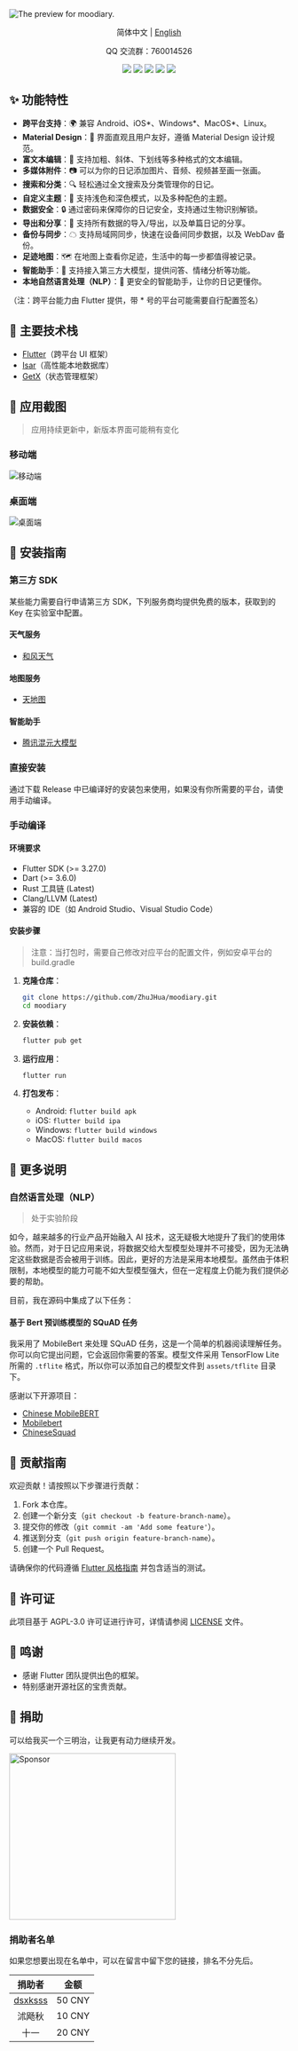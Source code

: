 <picture>
  <source media="(prefers-color-scheme: dark)" srcset="res/banner/dark_zh.svg">
  <source media="(prefers-color-scheme: light)" srcset="res/banner/light_zh.svg">
  <img alt="The preview for moodiary." src="res/banner/light_zh.svg">
</picture>

<p align="center">简体中文 | <a href="README.en.md">English</a></p>

<p align="center">QQ 交流群：760014526</p>

<div align="center">
  <img src="https://img.shields.io/badge/Flutter-3.27.0-blue?style=for-the-badge">
  <img src="https://img.shields.io/github/repo-size/ZhuJHua/moodiary?style=for-the-badge&color=ff7070">
  <img src="https://img.shields.io/github/stars/ZhuJHua/moodiary?style=for-the-badge&color=965f8a">
  <img src="https://img.shields.io/github/v/release/ZhuJHua/moodiary?style=for-the-badge&color=4f5e7f">
  <img src="https://img.shields.io/github/license/ZhuJHua/moodiary?style=for-the-badge&color=4ac6b7">
</div>

## ✨ 功能特性

- **跨平台支持**：🌍 兼容 Android、iOS\*、Windows\*、MacOS\*、Linux。
- **Material Design**：🎨 界面直观且用户友好，遵循 Material Design 设计规范。
- **富文本编辑**：📝 支持加粗、斜体、下划线等多种格式的文本编辑。
- **多媒体附件**：📷 可以为你的日记添加图片、音频、视频甚至画一张画。
- **搜索和分类**：🔍 轻松通过全文搜索及分类管理你的日记。
- **自定义主题**：🌈 支持浅色和深色模式，以及多种配色的主题。
- **数据安全**：🔒 通过密码来保障你的日记安全，支持通过生物识别解锁。
- **导出和分享**：🧾 支持所有数据的导入/导出，以及单篇日记的分享。
- **备份与同步**：☁ 支持局域网同步，快速在设备间同步数据，以及 WebDav 备份。
- **足迹地图**：🗺️ 在地图上查看你足迹，生活中的每一步都值得被记录。
- **智能助手**：💬 支持接入第三方大模型，提供问答、情绪分析等功能。
- **本地自然语言处理（NLP）**：🤖 更安全的智能助手，让你的日记更懂你。

（注：跨平台能力由 Flutter 提供，带 * 号的平台可能需要自行配置签名）

## 🔧 主要技术栈

- [Flutter](https://github.com/flutter/flutter)（跨平台 UI 框架）
- [Isar](https://github.com/isar/isar)（高性能本地数据库）
- [GetX](https://github.com/jonataslaw/getx)（状态管理框架）

## 📸 应用截图

> 应用持续更新中，新版本界面可能稍有变化

### 移动端

![移动端](res/screenshot/mobile.webp)

### 桌面端

![桌面端](res/screenshot/desktop.webp)

## 🚀 安装指南

### 第三方 SDK

某些能力需要自行申请第三方 SDK，下列服务商均提供免费的版本，获取到的 Key 在实验室中配置。

#### 天气服务

- [和风天气](https://dev.qweather.com/docs/api/)

#### 地图服务

- [天地图](http://lbs.tianditu.gov.cn/server/MapService.html)

#### 智能助手

- [腾讯混元大模型](https://cloud.tencent.com/document/product/1729/97731)

### 直接安装

通过下载 Release 中已编译好的安装包来使用，如果没有你所需要的平台，请使用手动编译。

### 手动编译

#### 环境要求

- Flutter SDK (>= 3.27.0)
- Dart (>= 3.6.0)
- Rust 工具链 (Latest)
- Clang/LLVM (Latest)
- 兼容的 IDE（如 Android Studio、Visual Studio Code）

#### 安装步骤

> 注意：当打包时，需要自己修改对应平台的配置文件，例如安卓平台的 build.gradle

1. **克隆仓库**：

   ```bash
   git clone https://github.com/ZhuJHua/moodiary.git
   cd moodiary
   ```

2. **安装依赖**：

   ```bash
   flutter pub get
   ```

3. **运行应用**：

   ```bash
   flutter run
   ```

4. **打包发布**：

    - Android: `flutter build apk`
   - iOS: `flutter build ipa`
    - Windows: `flutter build windows`
   - MacOS: `flutter build macos`

## 📝 更多说明

### 自然语言处理（NLP）

> 处于实验阶段

如今，越来越多的行业产品开始融入 AI 技术，这无疑极大地提升了我们的使用体验。然而，对于日记应用来说，将数据交给大型模型处理并不可接受，因为无法确定这些数据是否会被用于训练。因此，更好的方法是采用本地模型。虽然由于体积限制，本地模型的能力可能不如大型模型强大，但在一定程度上仍能为我们提供必要的帮助。

目前，我在源码中集成了以下任务：

#### 基于 Bert 预训练模型的 SQuAD 任务

我采用了 MobileBert 来处理 SQuAD 任务，这是一个简单的机器阅读理解任务。你可以向它提出问题，它会返回你需要的答案。模型文件采用 TensorFlow Lite 所需的 `.tflite` 格式，所以你可以添加自己的模型文件到 `assets/tflite` 目录下。

感谢以下开源项目：

- [Chinese MobileBERT](https://github.com/ymcui/Chinese-MobileBERT)
- [Mobilebert](https://github.com/google-research/google-research/tree/master/mobilebert)
- [ChineseSquad](https://github.com/junzeng-pluto/ChineseSquad)

## 🤝 贡献指南

欢迎贡献！请按照以下步骤进行贡献：

1. Fork 本仓库。
2. 创建一个新分支（`git checkout -b feature-branch-name`）。
3. 提交你的修改（`git commit -am 'Add some feature'`）。
4. 推送到分支（`git push origin feature-branch-name`）。
5. 创建一个 Pull Request。

请确保你的代码遵循 [Flutter 风格指南](https://flutter.dev/docs/development/tools/formatting) 并包含适当的测试。

## 📄 许可证

此项目基于 AGPL-3.0 许可证进行许可，详情请参阅 [LICENSE](LICENSE) 文件。

## 💖 鸣谢

- 感谢 Flutter 团队提供出色的框架。
- 特别感谢开源社区的宝贵贡献。

## 🥪 捐助

可以给我买一个三明治，让我更有动力继续开发。

<img src="res/sponsor/wechat.jpg" style="width:300px" alt="Sponsor"/>

### 捐助者名单

如果您想要出现在名单中，可以在留言中留下您的链接，排名不分先后。

|                  捐助者                  |   金额   |
|:-------------------------------------:|:------:|
| [dsxksss](https://github.com/dsxksss) | 50 CNY |
|                  沭飏秋                  | 10 CNY |
|                  十一                   | 20 CNY |
